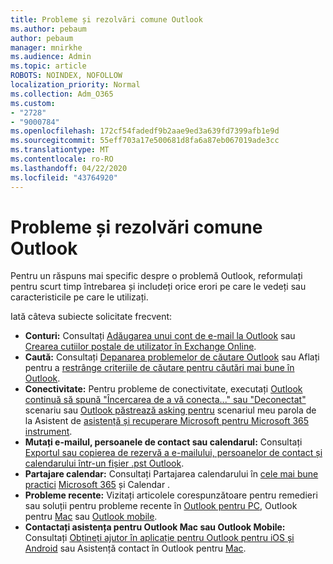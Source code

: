 ```yaml
---
title: Probleme și rezolvări comune Outlook
ms.author: pebaum
author: pebaum
manager: mnirkhe
ms.audience: Admin
ms.topic: article
ROBOTS: NOINDEX, NOFOLLOW
localization_priority: Normal
ms.collection: Adm_O365
ms.custom:
- "2728"
- "9000784"
ms.openlocfilehash: 172cf54fadedf9b2aae9ed3a639fd7399afb1e9d
ms.sourcegitcommit: 55eff703a17e500681d8fa6a87eb067019ade3cc
ms.translationtype: MT
ms.contentlocale: ro-RO
ms.lasthandoff: 04/22/2020
ms.locfileid: "43764920"
---
```

# <a name="outlook-common-issues-and-resolutions"></a>Probleme și rezolvări comune Outlook

Pentru un răspuns mai specific despre o problemă Outlook, reformulați pentru scurt timp întrebarea și includeți orice erori pe care le vedeți sau caracteristicile pe care le utilizați.

Iată câteva subiecte solicitate frecvent:

- **Conturi:** Consultați [Adăugarea unui cont de e-mail la Outlook](https://support.office.com/article/6e27792a-9267-4aa4-8bb6-c84ef146101b) sau [Crearea cutiilor poștale de utilizator în Exchange Online](https://docs.microsoft.com/Exchange/recipients-in-exchange-online/create-user-mailboxes).
- **Caută:** Consultați [Depanarea problemelor de căutare Outlook](https://support.office.com/article/2556b11f-f4d8-46be-b0a7-de33a3f4f066) sau Aflați pentru a [restrânge criteriile de căutare pentru căutări mai bune în Outlook](https://support.office.com/article/D824D1E9-A255-4C8A-8553-276FB895A8DA).
- **Conectivitate:** Pentru probleme de conectivitate, executați [Outlook continuă să spună "Încercarea de a vă conecta..." sau "Deconectat"](https://aka.ms/SaRA-OutlookDisconnect) scenariu sau [Outlook păstrează asking pentru](https://aka.ms/SaRA-OutlookPwdPrompt) scenariul meu parola de la Asistent de [asistență și recuperare Microsoft pentru Microsoft 365 instrument](https://diagnostics.outlook.com/#/).
- **Mutați e-mailul, persoanele de contact sau calendarul:** Consultați [Exportul sau copierea de rezervă a e-mailului, persoanelor de contact și calendarului într-un fișier .pst Outlook](https://support.office.com/article/14252b52-3075-4e9b-be4e-ff9ef1068f91).
- **Partajare calendar:** Consultați Partajarea calendarului în [cele mai bune practici](https://support.office.com/article/D93F72D3-2361-4E0D-8D6A-5C4939C17F39) [Microsoft 365](https://support.office.com/article/b576ecc3-0945-4d75-85f1-5efafb8a37b4) și Calendar .
- **Probleme recente:** Vizitați articolele corespunzătoare pentru remedieri sau soluții pentru probleme recente în [Outlook pentru PC](https://support.office.com/article/ecf61305-f84f-4e13-bb73-95a214ac1230), Outlook pentru [Mac](https://support.office.com/article/54afa5e3-db38-422a-9d94-3b55330ded8e) sau [Outlook mobile](https://support.office.com/article/a264ef01-9c88-48fb-9285-7017e4f31f02).
- **Contactați asistența pentru Outlook Mac sau Outlook Mobile:** Consultați [Obțineți ajutor în aplicație pentru Outlook pentru iOS și Android](https://support.office.com/article/218a22d1-9fa5-4889-b689-de1c63493243) sau Asistență contact în Outlook pentru [Mac](https://support.office.com/article/d0410177-8e65-4487-93f7-206a3a3d71a8).